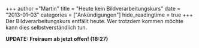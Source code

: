 +++
author ="Martin"
title = "Heute kein Bildverarbeitungskurs"
date = "2013-01-03"
categories = ["Ankündigungen"]
hide_readingtime = true
+++
Der Bildverarbeitungskurs entfällt heute. Wer trotzdem kommen möchte kann dies selbstverständlich tun.

**UPDATE: Freiraum ab jetzt offen! (18:27)**
